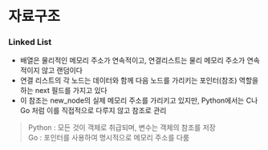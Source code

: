 # 자료구조
  
### Linked List

- 배열은 물리적인 메모리 주소가 연속적이고, 연결리스트는 물리 메모리 주소가 연속적이지 않고 랜덤이다
- 연결 리스트의 각 노드는 데이터와 함께 다음 노드를 가리키는 포인터(참조) 역할을 하는 next 필드를 가지고 있다  
- 이 참조는 new_node의 실제 메모리 주소를 가리키고 있지만, Python에서는 C나 Go 처럼 이를 직접적으로 다루지 않고 참조로 관리
> Python : 모든 것이 객체로 취급되며, 변수는 객체의 참조를 저장  
> Go : 포인터를 사용하여 명시적으로 메모리 주소를 다룸
